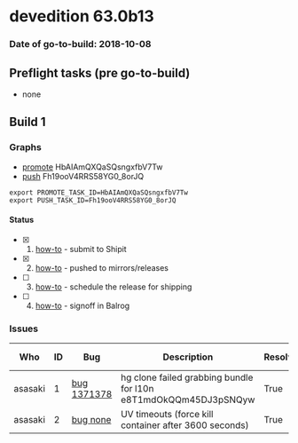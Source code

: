 # devedition 63.0b13

### Date of go-to-build: 2018-10-08

## Preflight tasks (pre go-to-build)
- none

## Build 1  

### Graphs
* [promote](https://tools.taskcluster.net/push-inspector/#/HbAIAmQXQaSQsngxfbV7Tw) HbAIAmQXQaSQsngxfbV7Tw
* [push](https://tools.taskcluster.net/push-inspector/#/Fh19ooV4RRS58YG0_8orJQ) Fh19ooV4RRS58YG0_8orJQ
```
export PROMOTE_TASK_ID=HbAIAmQXQaSQsngxfbV7Tw
export PUSH_TASK_ID=Fh19ooV4RRS58YG0_8orJQ
```


#### Status
- [x] 1.  [how-to](https://wiki.mozilla.org/Release:Release_Automation_on_Mercurial:Starting_a_Release#Submit_to_Ship_It)  - submit to Shipit
- [x] 2.  [how-to](https://github.com/mozilla-releng/releasewarrior-2.0/blob/master/docs/release-promotion/desktop/howto.md#push-artifacts-to-releases-directory)  - pushed to mirrors/releases
- [ ] 3.  [how-to](https://github.com/mozilla-releng/releasewarrior-2.0/blob/master/docs/release-promotion/desktop/howto.md#ship-the-release)  - schedule the release for shipping
- [ ] 4.  [how-to](https://github.com/mozilla-releng/releasewarrior-2.0/blob/master/docs/release-promotion/desktop/howto.md#obtain-sign-offs-for-changes)  - signoff in Balrog

### Issues
| Who                 | ID               | Bug                                                                 | Description                | Resolved                | Future Threat                |
| ------------------- | ---------------- | ------------------------------------------------------------------- | -------------------------- | ----------------------- | ---------------------------- |
| asasaki  | 1 | [bug 1371378](https://bugzil.la/1371378)        | hg clone failed grabbing bundle for l10n e8T1mdOkQQm45DJ3pSNQyw | True | True |
| asasaki  | 2 | [bug none](https://bugzil.la/none)        | UV timeouts (force kill container after 3600 seconds) | True | True |

